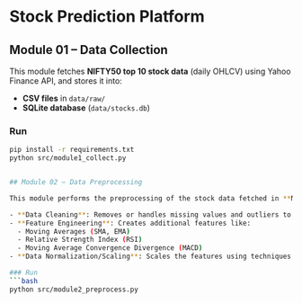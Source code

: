 # Stock Prediction Platform

## Module 01 – Data Collection
This module fetches **NIFTY50 top 10 stock data** (daily OHLCV) using Yahoo Finance API, and stores it into:
- **CSV files** in `data/raw/`
- **SQLite database** (`data/stocks.db`)

### Run
```bash
pip install -r requirements.txt
python src/module1_collect.py


## Module 02 – Data Preprocessing

This module performs the preprocessing of the stock data fetched in **Module 01**. It prepares the data for machine learning by performing the following tasks:

- **Data Cleaning**: Removes or handles missing values and outliers to ensure data consistency.
- **Feature Engineering**: Creates additional features like:
  - Moving Averages (SMA, EMA)
  - Relative Strength Index (RSI)
  - Moving Average Convergence Divergence (MACD)
- **Data Normalization/Scaling**: Scales the features using techniques like MinMaxScaler or StandardScaler to ensure consistency in the input data for machine learning models.

### Run
```bash
python src/module2_preprocess.py